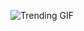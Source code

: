
<!-- GIF_SECTION -->
![Trending GIF](https://media1.giphy.com/media/v1.Y2lkPThiYjIxNzcyeHRpemNmNGI1ajljZm1od3poNWphenFoNjNrdHo3N2JoaG4xamo5biZlcD12MV9naWZzX3NlYXJjaCZjdD1n/ZVik7pBtu9dNS/giphy.gif)
<!-- END_GIF_SECTION -->
